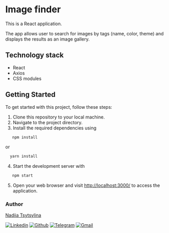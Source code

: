 # Image finder

This is a React application.

The app allows user to search for images by tags (name, color, theme) and
displays the results as an image gallery.

## Technology stack

- React
- Axios
- CSS modules

## Getting Started

To get started with this project, follow these steps:

1. Clone this repository to your local machine.
2. Navigate to the project directory.
3. Install the required dependencies using

```bash
   npm install
```

or

```bash
  yarn install
```

4. Start the development server with

```bash
   npm start
```

5. Open your web browser and visit
   [http://localhost:3000/](http://localhost:3000/) to access the application.

### Author

[Nadiia Tsytsylina](https://github.com/nadiia-tsytsylina)

[![Linkedin](https://img.shields.io/badge/LinkedIn-0077B5?style=for-the-badge&logo=linkedin&logoColor=white)](https://www.linkedin.com/in/nadiia-tsytsylina/)
[![Github](https://img.shields.io/badge/GitHub-100000?style=for-the-badge&logo=github&logoColor=white)](https://github.com/nadiia-tsytsylina)
[![Telegram](https://img.shields.io/badge/Telegram-2CA5E0?style=for-the-badge&logo=telegram&logoColor=white)](https://t.me/Nadiia_tsytsylina)
[![Gmail](https://img.shields.io/badge/Gmail-D14836?style=for-the-badge&logo=gmail&logoColor=white)](mailto:miniova95@gmail.com)
